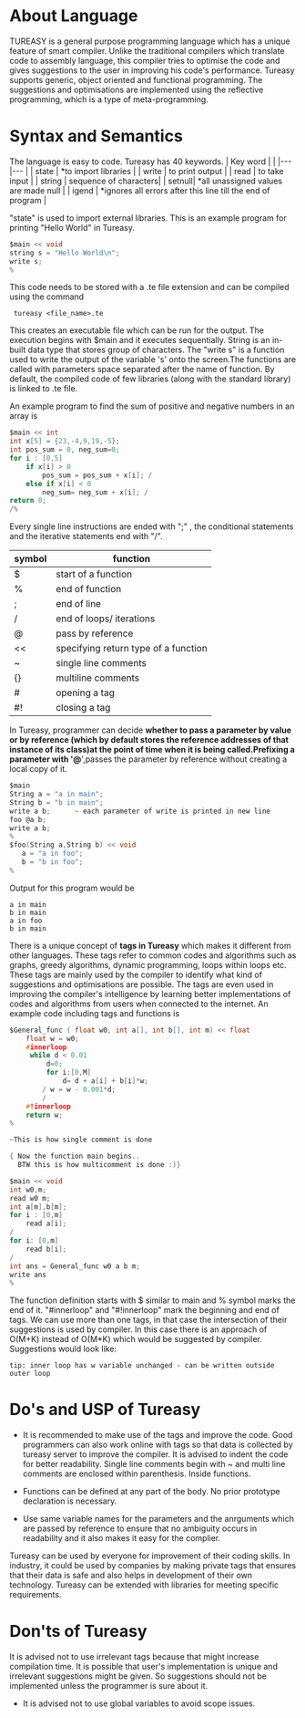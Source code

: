 # About Language
TUREASY is a general purpose programming language which has a unique feature of smart compiler. Unlike the traditional compilers which translate code to assembly language, this compiler tries to optimise the code and gives suggestions to the user in improving his code's performance. Tureasy supports generic, object oriented and functional programming. The suggestions and optimisations are implemented using the reflective programming, which is a type of meta-programming. 

# Syntax and Semantics
The language is easy to code. Tureasy has 40 keywords. 
| Key word  |       			    |
|---		|---			        |
| state  	| *to import libraries    |
| write  	| to print output 	    |
| read  	| to take input		    |
| string 	| sequence of characters|
|  setnull| *all unassigned values are made null     |
|  igend 	| *ignores all errors after this line till the end of program 	|

"state" is used to import external libraries.
This is an example program for printing "Hello World" in Tureasy.
  ```c
  $main << void
string s = "Hello World\n";
write s;
%
```
This code needs to be stored with a .te file extension and can be compiled using the command

<code> tureasy <file_name>.te </code>

This creates an executable file which can be run for the output.
The execution begins with $main and it executes sequentially. String is an in-built data type that stores group of characters. The "write s" is a function used to write the output of the variable 's' onto the screen.The functions are called with parameters space separated after the name of function. By default, the compiled code of few libraries (along with the standard library) is linked to .te file.


An example program to find the sum of positive and negative numbers in an array is 
```c
$main << int
int x[5] = {23,-4,9,19,-5};
int pos_sum = 0, neg_sum=0;
for i : [0,5] 
	if x[i] > 0 
		pos_sum = pos_sum + x[i]; /
	else if x[i] < 0 
		neg_sum= neg_sum + x[i]; /
return 0;		
/%
```

Every single line instructions are ended with ";" , the conditional statements and the iterative statements end with "/".


| symbol  	|   function		        	|
|---		|---			                |
|  $	    | start of a function       	|
|   %	    | end of function	            |
|  ; 	    | end of line               	|
|  / 	    | end of loops/ iterations  	|
|  @ 	    | pass by reference 	        |
|  << 	    | specifying return type of a function |
|  ~        | single line comments          |
|   {}      |  multiline comments           |
|  #        | opening a tag                 |
|   #!       | closing a tag                 |

In Tureasy, programmer can decide **whether to pass a parameter by value or by reference **(which by default stores the reference addresses of that instance of its class)at the point of time when it is being called.Prefixing  a parameter with '**@**',passes the parameter by reference without creating a local copy of it.
```c
$main
String a = "a in main";
String b = "b in main";
write a b;		~ each parameter of write is printed in new line
foo @a b;
write a b;
%
$foo(String a,String b) << void
   a = "a in foo";
   b = "b in foo";
%
```
Output for this program would be

```
a in main
b in main
a in foo
b in main
```
There is a unique concept of **tags in Tureasy** which makes it different from other languages. These tags refer to common codes and algorithms such as graphs, greedy algorithms, dynamic programming, loops within loops etc. These tags are mainly used by the compiler to identify what kind of suggestions and optimisations are possible. The tags are even used in improving the compiler's intelligence by learning better implementations of codes and algorithms from users when connected to the internet.
An example code including tags and functions is
```c
$General_func ( float w0, int a[], int b[], int m) << float
	float w = w0; 
	#innerloop
	 while d < 0.01
		 d=0;
		 for i:[0,M]
			 d= d + a[i] + b[i]*w;
		/ w = w - 0.001*d;
		/ 
	#!innerloop
	return w;
%

~This is how single comment is done

{ Now the function main begins..
  BTW this is how multicomment is done :)}

$main << void
int w0,m;
read w0 m;
int a[m],b[m];
for i : [0,m]
	read a[i];
/
for i: [0,m]
	read b[i];
/
int ans = General_func w0 a b m; 
write ans
%
```

The function definition starts with $ similar to main and % symbol marks the end of it. "#innerloop" and "#!innerloop" mark the beginning and end of tags. We can use more than one tags, in that case the intersection of their suggestions is used by compiler. In this case there is an approach of O(M+K) instead of O(M*K) which would be suggested by compiler.
Suggestions would look like:
```	
tip: inner loop has w variable unchanged - can be written outside outer loop
```
# Do's and USP of Tureasy

 - It is recommended to make use of the tags and improve the code. Good programmers can also work online with tags so that data is collected by tureasy server to improve the compiler. It is advised to indent the code for better readability. Single line comments begin with ~ and multi line comments are enclosed within parenthesis.  Inside functions.

 - Functions can be defined at any part of the body. No prior prototype declaration is necessary.
 - Use same variable names for the parameters and the anrguments which are passed by reference to ensure that no ambiguity occurs in readability and it also makes it easy for the complier.

Tureasy can be used by everyone for improvement of their coding skills. In industry, it could be used by companies by making private tags that ensures that their data is safe and also helps in development of their own technology. Tureasy can be extended with libraries for meeting specific requirements.

# Don'ts of Tureasy
It is advised not to use irrelevant tags because that might increase compilation time. It is possible that user's implementation is unique and irrelevant suggestions might be given. So suggestions should not be implemented unless the programmer is sure about it. 

 - It is advised not to use global variables to avoid scope issues.
